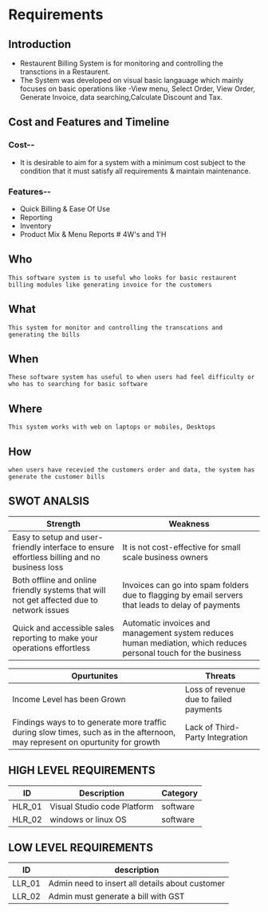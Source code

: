 # Requirements
## Introduction
* Restaurent Billing System is for monitoring and controlling the transctions in a Restaurent.
* The System was developed on visual basic langauage which mainly focuses on basic operations like -View menu, Select Order, View Order, Generate Invoice, data 
searching,Calculate Discount and Tax.

## Cost and Features and Timeline
### Cost--
* It is desirable to aim for a system with a minimum cost subject to the condition that it must satisfy all requirements & maintain maintenance.
### Features--
  * Quick Billing & Ease Of Use
  * Reporting
  * Inventory
  * Product Mix & Menu Reports # 4W&#39;s and 1&#39;H

## Who

    This software system is to useful who looks for basic restaurent billing modules like generating invoice for the customers

## What

    This system for monitor and controlling the transcations and generating the bills

## When

    These software system has useful to when users had feel difficulty or who has to searching for basic software 

## Where

    This system works with web on laptops or mobiles, Desktops 

## How

    when users have recevied the customers order and data, the system has generate the customer bills 
   
   
## SWOT ANALSIS
  |    Strength                |             Weakness                |
  |   ---------                |             -------------           |
  | Easy to setup and user-friendly interface to ensure effortless billing and no business loss | It is not cost-effective for small scale business owners 
  | Both offline and online friendly systems that will not get affected due to network issues | Invoices can go into spam folders due to flagging by email servers that leads to  delay of payments 
  | Quick and accessible sales reporting to make your operations effortless | Automatic invoices and management system reduces human mediation, which reduces personal touch for     the business

  |            Opurtunites         |          Threats              |
  |           ---------            |          -------              |
  | Income Level has been Grown | Loss of revenue due to failed payments
  | Findings ways to to generate more traffic during slow times, such as in the afternoon, may represent on opurtunity for growth |Lack of Third-Party Integration
  
## HIGH LEVEL REQUIREMENTS
| ID | Description | Category |
|---------|--------|----------|
| HLR_01 |Visual Studio code Platform|software| 
| HLR_02 |windows or linux OS|software| 
## LOW LEVEL REQUIREMENTS
| ID | description |
|-----|-----|
|LLR_01 |Admin need to insert all details about customer|
|LLR_02 |Admin must generate a bill with GST|
  
  
 

 
 
